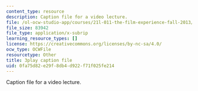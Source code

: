 ```yaml
---
content_type: resource
description: Caption file for a video lecture.
file: /ol-ocw-studio-app/courses/21l-011-the-film-experience-fall-2013/0fa75d82e29f8db4d922f71f025fe214_eO3RNUAFtDE.srt
file_size: 83942
file_type: application/x-subrip
learning_resource_types: []
license: https://creativecommons.org/licenses/by-nc-sa/4.0/
ocw_type: OCWFile
resourcetype: Other
title: 3play caption file
uid: 0fa75d82-e29f-8db4-d922-f71f025fe214
---
```

Caption file for a video lecture.